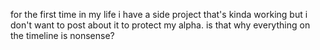 for the first time in my life i have a side project that's kinda working but i don't want to post about it to protect my alpha. is that why everything on the timeline is nonsense?

